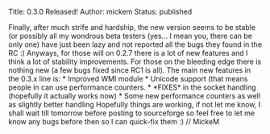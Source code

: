 Title: 0.3.0 Released!
Author: mickem
Status: published

Finally, after much strife and hardship, the new version seems to be
stable (or possibly all my wondrous beta testers (yes... I mean you,
there can be only one) have just been lazy and not reported all the bugs
they found in the RC :) Anyways, for those will on 0.2.7 there is a lot
of new features and I think a lot of stability improvements. For those
on the bleeding edge there is nothing new (a few bugs fixed since RC1 is
all). The main new features in the 0.3.x line is: \* Improved WMI module
\* Unicode support (that means people in <insert country far away here>
can use performance counters. \* \*FIXES\* in the socket handling
(hopefully it actually works now) \* Some new performance counters as
well as slightly better handling Hopefully things are working, if not
let me know, I shall wait till tomorrow before posting to sourceforge so
feel free to let me know any bugs before then so I can quick-fix them :)
// MickeM
